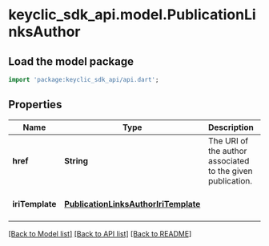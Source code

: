 # keyclic_sdk_api.model.PublicationLinksAuthor

## Load the model package
```dart
import 'package:keyclic_sdk_api/api.dart';
```

## Properties
Name | Type | Description | Notes
------------ | ------------- | ------------- | -------------
**href** | **String** | The URI of the author associated to the given publication. | [optional] [default to null]
**iriTemplate** | [**PublicationLinksAuthorIriTemplate**](PublicationLinksAuthorIriTemplate.md) |  | [optional] [default to null]

[[Back to Model list]](../README.md#documentation-for-models) [[Back to API list]](../README.md#documentation-for-api-endpoints) [[Back to README]](../README.md)


